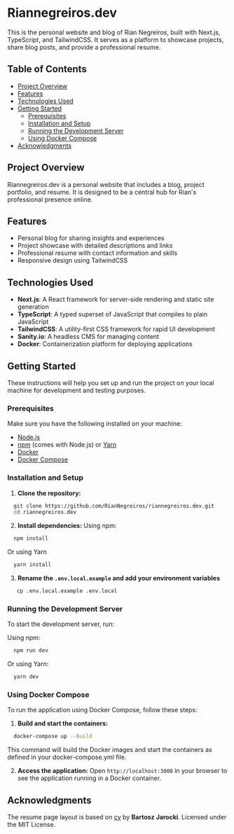 # Riannegreiros.dev

This is the personal website and blog of Rian Negreiros, built with Next.js, TypeScript, and TailwindCSS. It serves as a platform to showcase projects, share blog posts, and provide a professional resume.

## Table of Contents

- [Project Overview](#project-overview)
- [Features](#features)
- [Technologies Used](#technologies-used)
- [Getting Started](#getting-started)
  - [Prerequisites](#prerequisites)
  - [Installation and Setup](#installation-and-setup)
  - [Running the Development Server](#running-the-development-server)
  - [Using Docker Compose](#using-docker-compose)
- [Acknowledgments](#acknowledgments)

## Project Overview

Riannegreiros.dev is a personal website that includes a blog, project portfolio, and resume. It is designed to be a central hub for Rian's professional presence online.

## Features

- Personal blog for sharing insights and experiences
- Project showcase with detailed descriptions and links
- Professional resume with contact information and skills
- Responsive design using TailwindCSS

## Technologies Used

- **Next.js**: A React framework for server-side rendering and static site generation
- **TypeScript**: A typed superset of JavaScript that compiles to plain JavaScript
- **TailwindCSS**: A utility-first CSS framework for rapid UI development
- **Sanity.io**: A headless CMS for managing content
- **Docker**: Containerization platform for deploying applications

## Getting Started

These instructions will help you set up and run the project on your local machine for development and testing purposes.

### Prerequisites

Make sure you have the following installed on your machine:

- [Node.js](https://nodejs.org/)
- [npm](https://www.npmjs.com/) (comes with Node.js) or [Yarn](https://yarnpkg.com/)
- [Docker](https://www.docker.com/get-started)
- [Docker Compose](https://docs.docker.com/compose/install/)

### Installation and Setup

1. **Clone the repository:**

```bash
  git clone https://github.com/RianNegreiros/riannegreiros.dev.git
  cd riannegreiros.dev
```

2. **Install dependencies:**
   Using npm:

```bash
  npm install
```

Or using Yarn

```bash
  yarn install
```

3. **Rename the `.env.local.example` and add your environment variables**

```bash
   cp .env.local.example .env.local
```

### Running the Development Server

To start the development server, run:

Using npm:

```bash
  npm run dev
```

Or using Yarn:

```bash
  yarn dev
```

### Using Docker Compose

To run the application using Docker Compose, follow these steps:

1. **Build and start the containers:**

```bash
  docker-compose up --build
```

This command will build the Docker images and start the
containers as defined in your docker-compose.yml file.

2. **Access the application:** Open `http://localhost:3000` in your browser to see the application running in a Docker container.

## Acknowledgments

The resume page layout is based on [cv](https://github.com/BartoszJarocki/cv) by **Bartosz Jarocki**. Licensed under the MIT License.

